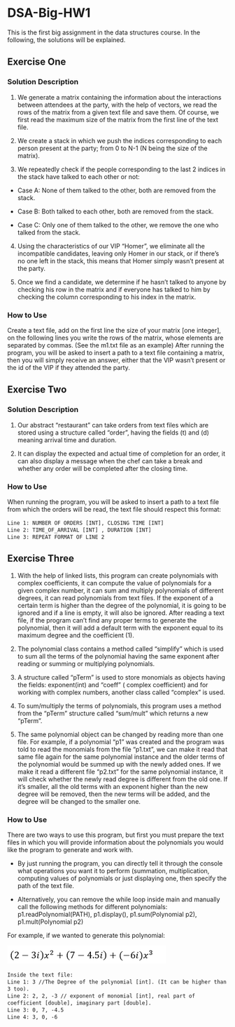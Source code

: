 # DSA-Big-HW1

This is the first big assignment in the data structures course. In the following, the solutions will be explained.

## Exercise One

### Solution Description

1. We generate a matrix containing the information about the interactions between attendees at the party, with the help of vectors, we read the rows of the matrix from a given text file and save them. Of course, we first read the maximum size of the matrix from the first line of the text file. 

2. We create a stack in which we push the indices corresponding to each person present at the party; from 0 to N-1 (N being the size of  the matrix).

3. We repeatedly check if the people corresponding to the last 2 indices in the stack have talked to each other or not: 
	
- Case A: None of them talked to the other, both are removed from	the stack.  

- Case B: Both talked to each other, both are removed from the stack.

- Case C: Only one of them talked to the other, we remove the one who talked from the stack.


4. Using the characteristics of our VIP “Homer”, we eliminate all the incompatible candidates, leaving only Homer in our stack, or if there’s no one left in the stack, this means that Homer simply wasn’t present at the party.

5. Once we find a candidate, we determine if he hasn’t talked to anyone by checking his row in the matrix and if everyone has talked to him by checking the column corresponding to his index in the matrix.

### How to Use

Create a text file, add on the first line the size of your matrix 		[one integer], on the following lines you write the rows of the matrix,		whose elements are separated by commas. (See the m1.txt file as an		example)
After running the program, you will be asked to insert a path to a text file containing a matrix, then you will simply receive an answer, either that the VIP wasn’t present or the id of the VIP if they attended the party.


## Exercise Two

### Solution Description

1. Our abstract “restaurant” can take orders from text files which are stored using a structure called “order”, having the fields (t) and (d) meaning arrival time and duration. 

2. It can display the expected and actual time of completion for an order, it can also display a message when the chef can take a break and whether any order will be completed after the closing time.

### How to Use

When running the program, you will be asked to insert a path to a text file from which the orders will be read, the text file should respect this format: 

```
Line 1: NUMBER OF ORDERS [INT], CLOSING TIME [INT]
Line 2: TIME_OF_ARRIVAL [INT] , DURATION [INT] 
Line 3: REPEAT FORMAT OF LINE 2 
```

## Exercise Three

1. With the help of linked lists, this program can create polynomials with complex coefficients, it can compute the value of polynomials for a given complex number,
it can sum and multiply polynomials of different degrees, it can read polynomials from text files. If the exponent of a certain term is higher than the degree of the polynomial, it is going to be ignored and if a line is empty, it will also be ignored. 
After reading a text file, if the program can’t find any proper terms to generate the polynomial, then it will add a default term with the exponent equal to its maximum degree and the coefficient (1).

2. The polynomial class contains a method called “simplify” which is used to sum all the terms of the polynomial having the same exponent after reading or summing or multiplying polynomials.

3. A structure called “pTerm” is used to store monomials as objects having the fields: exponent(int) and “coeff” ( complex coefficient) and for working with complex numbers, another class called “complex” is used.

4. To sum/multiply the terms of polynomials, this program uses a method from the “pTerm” structure called “sum/mult” which returns a new “pTerm”.

5. The same polynomial object can be changed by reading more than one file. For example, if a polynomial “p1” was created and the program was told to read the monomials from the file “p1.txt”, we can make it read that same file again for the same polynomial instance and the older terms of the polynomial would be summed up with the newly added ones. If we make it read a different file “p2.txt” for the same polynomial instance, it will check whether the newly read degree is different from the old one. If it’s smaller, all the old terms with an exponent higher than the new degree will be removed, then the new terms will be added, and the degree will be changed to the smaller one.

### How to Use

There are two ways to use this program, but first you must prepare the text files in which you will provide information about the polynomials you would like the program to generate and work with. 

- By just running the program, you can directly tell it through the console what operations you want it to perform (summation, multiplication, computing values of polynomials or just displaying one, then specify the path of the text file.

- Alternatively, you can remove the while loop inside main and manually call the following methods for different polynomials: p1.readPolynomial(PATH), p1.display(), p1.sum(Polynomial p2), p1.mult(Polynomial p2) 

For example, if we wanted to generate this polynomial:

![poly](image.png)

```
Inside the text file: 
Line 1: 3 //The Degree of the polynomial [int]. (It can be higher than 3 too).
Line 2: 2, 2, -3 // exponent of monomial [int], real part of coefficient [double], imaginary part [double].
Line 3: 0, 7, -4.5
Line 4: 3, 0, -6
```



